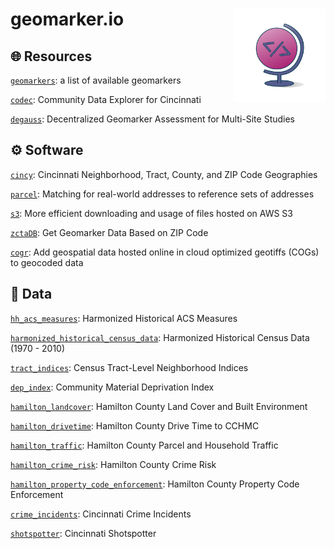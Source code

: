 
# geomarker.io <img src='geomarker_io_logo.svg' align="right" height="148.5" />

## 🌐 Resources

[`geomarkers`](https://geomarker.io/geomarkers): a list of available
geomarkers

[`codec`](https://geomarker.io/codec/): Community Data Explorer for
Cincinnati

[`degauss`](https://degauss.org): Decentralized Geomarker Assessment for
Multi-Site Studies

## ⚙️ Software

[`cincy`](https://geomarker.io/cincy/): Cincinnati Neighborhood, Tract,
County, and ZIP Code Geographies

[`parcel`](http://geomarker.io/parcel/): Matching for real-world
addresses to reference sets of addresses

[`s3`](http://geomarker.io/s3/): More efficient downloading and usage of
files hosted on AWS S3

[`zctaDB`](https://geomarker.io/zctaDB/): Get Geomarker Data Based on
ZIP Code

[`cogr`](http://geomarker.io/cogr/): Add geospatial data hosted online
in cloud optimized geotiffs (COGs) to geocoded data

## 📁 Data

[`hh_acs_measures`](https://geomarker.io/hh_acs_measures): Harmonized
Historical ACS Measures

[`harmonized_historical_census_data`](https://geomarker.io/harmonized_historical_census_data/):
Harmonized Historical Census Data (1970 - 2010)

[`tract_indices`](https://geomarker.io/tract_indices): Census
Tract-Level Neighborhood Indices

[`dep_index`](https://geomarker.io/dep_index/): Community Material
Deprivation Index

[`hamilton_landcover`](https://geomarker.io/hamilton_landcover/):
Hamilton County Land Cover and Built Environment

[`hamilton_drivetime`](https://geomarker.io/hamilton_drivetime/):
Hamilton County Drive Time to CCHMC

[`hamilton_traffic`](https://geomarker.io/hamilton_traffic/): Hamilton
County Parcel and Household Traffic

[`hamilton_crime_risk`](http://geomarker.io/hamilton_crime_risk/):
Hamilton County Crime Risk

[`hamilton_property_code_enforcement`](http://geomarker.io/hamilton_property_code_enforcement/):
Hamilton County Property Code Enforcement

[`crime_incidents`](http://geomarker.io/crime_incidents/): Cincinnati
Crime Incidents

[`shotspotter`](http://geomarker.io/shotspotter/): Cincinnati
Shotspotter

